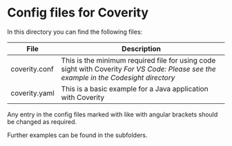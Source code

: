 # Config files for Coverity

In this directory you can find the following files:

| File | Description |
| --------- | ----------------|
| coverity.conf | This is the minimum required file for using code sight with Coverity  *For VS Code: Please see the example in the Codesight directory* |
| coverity.yaml | This is a basic example for a Java application with Coverity | 


Any entry in the config files marked with like with angular brackets should be changed as required. 

Further examples can be found in the subfolders.


